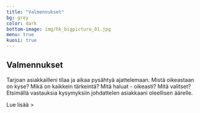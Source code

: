 ```yaml
---
title: "Valmennukset"
bg: grey
color: dark
bottom-image: img/hk_bigpicture_01.jpg
menu: true
kuosi: true
---
```


## Valmennukset

Tarjoan asiakkailleni tilaa ja aikaa pysähtyä ajattelemaan.
Mistä oikeastaan on kyse? Mikä on kaikkein tärkeintä? Mitä haluat - oikeasti? Mitä
valitset? Etsimällä vastauksia kysymyksiin johdattelen asiakkaani oleellisen äärelle.

<a id="expand-valmennukset" class="expand-link">Lue lisää &gt;</a>

<div id="expandable-valmennukset" class="expandable-container" style="display:none;">

<p>
Autan asiakkaitani tulemaan tietoisiksi omista tiedostamattomista ajattelu- ja toimintamalleistaan, löytämään uusia näkökulmia ja lisäämään itsetuntemustaan.
Lähtökohtana valmennuksissani on aina todelliset arjen haasteet ja toiveet. Haastan asiakkaani viemään saamansa oivallukset ajattelu- ja asennetasolta käytäntöön – käyttäytymisen ja tekemisen tasolle saakka.
</p>

<p>
Nykypäivän tavoiteviidakon keskellä on erityisen tärkeää varmistua siitä, että asetetut tavoitteet ovat juuri niitä oikeita. Ilman selkeää fokusta harhaudumme helposti ärsyketulvan keskellä. Oleellisen tavoittaminen ja sen äärellä pysyminen on noussut yhä tärkeämmäksi taidoksi.
</p>

<p>
<b>Ajattelullasi ja asenteellasi on valtava vaikutus suoritukseesi</b>

Ajattelumme vaikuttaa tuottavuuteemme, kykyymme oppia ja kehittyä – joskus myös estää meitä
onnistumasta. Käytössäni olevaa Growth Mindset -arviointia hyödyntämällä autan asiakkaitani
tulemaan tietoiseksi heitä jarruttavista ajattelumalleistasi sekä siitä, mitä mindsetin osa-alueita
heidän kannattaisi kehittää onnistuakseen.
</p>

<p>
<b>Innostu ja voi hyvin tuunaamalla työtäsi</b>
Tutkimusten mukaan pidämme mahdollisuuksiamme vaikuttaa työhömme pienempinä kuin ne todellisuudessa ovat. Tuunaamalla työsi sisältöä, työtapojasi, vuorovaikutustasi tai näkökulmaasi työhön voit aktiivisesti vaikuttaa omaan työhyvinvointiisi. Työn tuunaamisen on osoitettu lisäävän työn imua, joka puolestaan edesauttaa työssä onnistumista.
</p>

<p>
<b>Tutkivalla otteella varmistetaan vaikutukset omaan arkeen ja tekemiseen</b>
Käytän valmennuksissani coachingin rinnalla arviointityökaluja (esim. Growth Mindset ja Belbin) ja kvalitatiivisia tutkimusmenetelmiä kuten havainnointia, haastatteluja ja autoetnografiaa. Aidossa toimintaympäristössä ja arjen tilanteissa toteutettu tutkimus varmistaa, että valmennus kytkeytyy tiukasti arjen tekemiseen ja on käytännönläheistä.
</p>

<p>
<b>Etsitkö itsellesi coachia?</b>
Ota yhteyttä ja varaa itsellesi aika veloituksettomaan 30 minuutin kartoituskeskusteluun. Keskustellaan tarkemmin valmennustarpeestasi ja siitä miten voisin olla avuksi/hyödyksi.
<br/><br/>
Tyypillinen yksilöcoachingprosessi kestää noin 2-4 kuukautta, sisältäen 4-7 coachingsessiota sekä aktivoivia ja oppimista edistäviä välitehtäviä. Räätälöin coaching-prosessit kuitenkin tapauskohtaisesti sen mukaan, kuinka syvällistä tutkiskelua ja pitkäkestoista työstämistä milloinkin tarvitaan. Coaching voidaan toteuttaa kasvokkain, puhelimitse, Skypellä tmv. tai näiden yhdistelmällä.
</p>

<p>
<b>Etsitkö organisaatiollesi ryhmä- tai tiimivalmennusta?</b>
Ota yhteyttä, niin keskustellaan tilanteestanne ja rakennetaan juuri teille sopiva valmennuskokonaisuus.
</p>

<a id="collapse-valmennukset" class="collapse-link">X Sulje</a>
</div>
